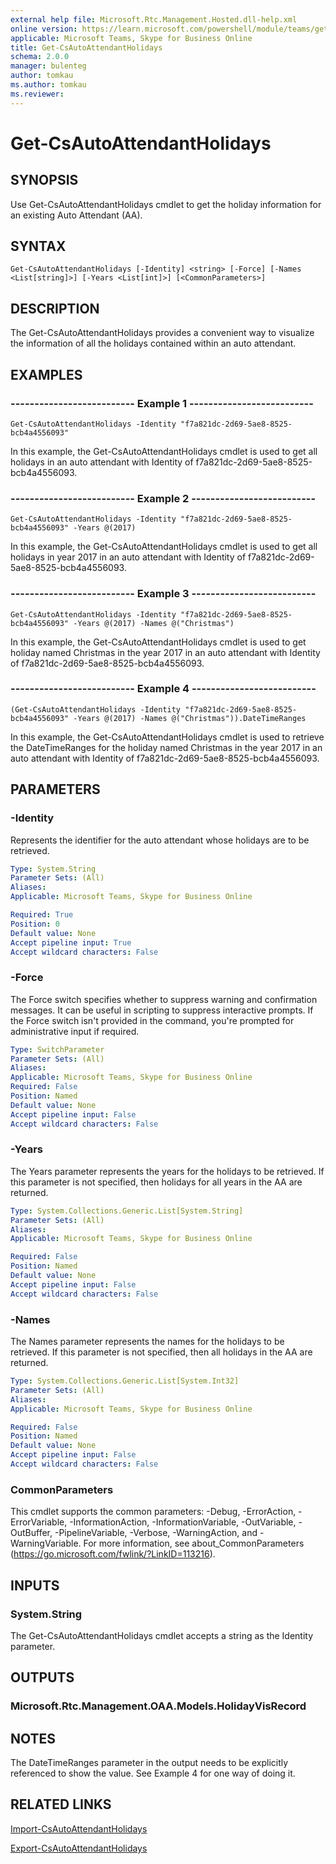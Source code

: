 ```yaml
---
external help file: Microsoft.Rtc.Management.Hosted.dll-help.xml
online version: https://learn.microsoft.com/powershell/module/teams/get-csautoattendantholidays
applicable: Microsoft Teams, Skype for Business Online
title: Get-CsAutoAttendantHolidays
schema: 2.0.0
manager: bulenteg
author: tomkau
ms.author: tomkau
ms.reviewer:
---
```


# Get-CsAutoAttendantHolidays

## SYNOPSIS
Use Get-CsAutoAttendantHolidays cmdlet to get the holiday information for an existing Auto Attendant (AA).

## SYNTAX

```
Get-CsAutoAttendantHolidays [-Identity] <string> [-Force] [-Names <List[string]>] [-Years <List[int]>] [<CommonParameters>]
```

## DESCRIPTION
The Get-CsAutoAttendantHolidays provides a convenient way to visualize the information of all the holidays contained within an auto attendant.

## EXAMPLES

### -------------------------- Example 1 --------------------------
```
Get-CsAutoAttendantHolidays -Identity "f7a821dc-2d69-5ae8-8525-bcb4a4556093"
```

In this example, the Get-CsAutoAttendantHolidays cmdlet is used to get all holidays in an auto attendant with Identity of f7a821dc-2d69-5ae8-8525-bcb4a4556093.

### -------------------------- Example 2 --------------------------
```
Get-CsAutoAttendantHolidays -Identity "f7a821dc-2d69-5ae8-8525-bcb4a4556093" -Years @(2017)
```

In this example, the Get-CsAutoAttendantHolidays cmdlet is used to get all holidays in year 2017 in an auto attendant with Identity of f7a821dc-2d69-5ae8-8525-bcb4a4556093.

### -------------------------- Example 3 --------------------------
```
Get-CsAutoAttendantHolidays -Identity "f7a821dc-2d69-5ae8-8525-bcb4a4556093" -Years @(2017) -Names @("Christmas")
```

In this example, the Get-CsAutoAttendantHolidays cmdlet is used to get holiday named Christmas in the year 2017 in an auto attendant with Identity of f7a821dc-2d69-5ae8-8525-bcb4a4556093.

### -------------------------- Example 4 --------------------------
```
(Get-CsAutoAttendantHolidays -Identity "f7a821dc-2d69-5ae8-8525-bcb4a4556093" -Years @(2017) -Names @("Christmas")).DateTimeRanges
```

In this example, the Get-CsAutoAttendantHolidays cmdlet is used to retrieve the DateTimeRanges for the holiday named Christmas in the year 2017 in an auto attendant with Identity of f7a821dc-2d69-5ae8-8525-bcb4a4556093.

## PARAMETERS

### -Identity
Represents the identifier for the auto attendant whose holidays are to be retrieved.

```yaml
Type: System.String
Parameter Sets: (All)
Aliases:
Applicable: Microsoft Teams, Skype for Business Online

Required: True
Position: 0
Default value: None
Accept pipeline input: True
Accept wildcard characters: False
```

### -Force
The Force switch specifies whether to suppress warning and confirmation messages. It can be useful in scripting to suppress interactive prompts. If the Force switch isn't provided in the command, you're prompted for administrative input if required. 

```yaml
Type: SwitchParameter
Parameter Sets: (All)
Aliases: 
Applicable: Microsoft Teams, Skype for Business Online
Required: False
Position: Named
Default value: None
Accept pipeline input: False
Accept wildcard characters: False
```

### -Years
The Years parameter represents the years for the holidays to be retrieved. If this parameter is not specified, then holidays for all years in the AA are returned.

```yaml
Type: System.Collections.Generic.List[System.String]
Parameter Sets: (All)
Aliases:
Applicable: Microsoft Teams, Skype for Business Online

Required: False
Position: Named
Default value: None
Accept pipeline input: False
Accept wildcard characters: False
```

### -Names
The Names parameter represents the names for the holidays to be retrieved. If this parameter is not specified, then all holidays in the AA are returned.

```yaml
Type: System.Collections.Generic.List[System.Int32]
Parameter Sets: (All)
Aliases:
Applicable: Microsoft Teams, Skype for Business Online

Required: False
Position: Named
Default value: None
Accept pipeline input: False
Accept wildcard characters: False
```

### CommonParameters
This cmdlet supports the common parameters: -Debug, -ErrorAction, -ErrorVariable, -InformationAction, -InformationVariable, -OutVariable, -OutBuffer, -PipelineVariable, -Verbose, -WarningAction, and -WarningVariable. For more information, see about_CommonParameters (https://go.microsoft.com/fwlink/?LinkID=113216).

## INPUTS

### System.String
The Get-CsAutoAttendantHolidays cmdlet accepts a string as the Identity parameter.

## OUTPUTS

### Microsoft.Rtc.Management.OAA.Models.HolidayVisRecord

## NOTES
The DateTimeRanges parameter in the output needs to be explicitly referenced to show the value. See Example 4 for one way of doing it.

## RELATED LINKS

[Import-CsAutoAttendantHolidays](Import-CsAutoAttendantHolidays.md)

[Export-CsAutoAttendantHolidays](Export-CsAutoAttendantHolidays.md)
